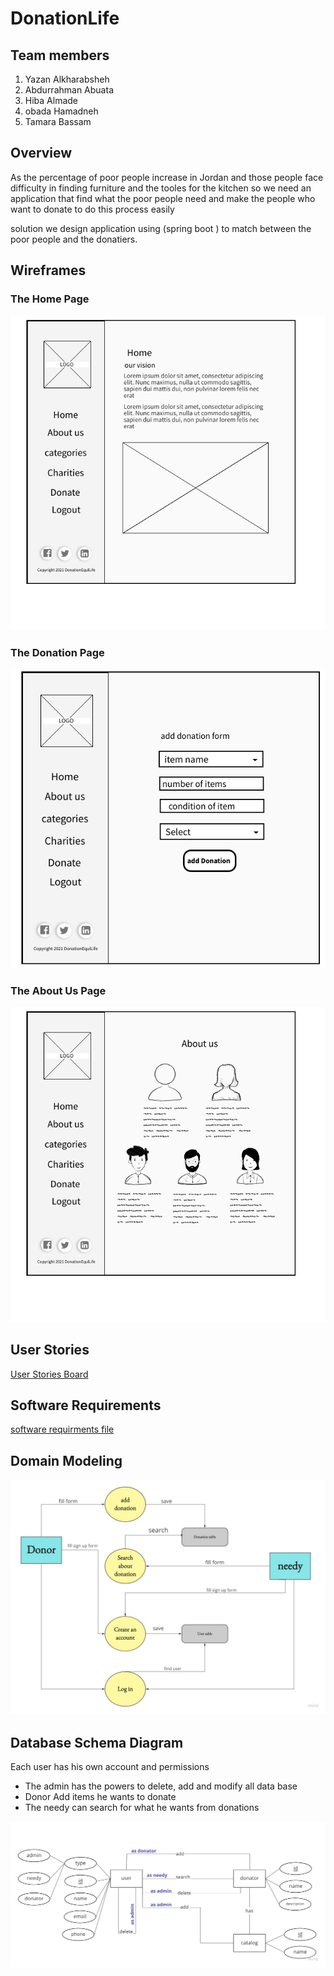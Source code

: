 # DonationLife

## Team members

1. Yazan Alkharabsheh
2. Abdurrahman Abuata
3. Hiba Almade
4. obada Hamadneh
5. Tamara Bassam

## Overview

As the percentage of poor people increase in Jordan and those people face difficulty in finding furniture and the tooles for the kitchen so we need an application that find what the poor people need and make the people who want to donate to do this process easily

solution
we design application using (spring boot ) to match between the poor people and the donatiers.

## Wireframes

### The Home Page

![homepageWireframe](img/wireframes/home.png)

### The Donation Page

![donationPageWireframe](img/wireframes/donation.png)

### The About Us Page

![about us PageWireframe](img/wireframes/about_us.png)

## User Stories

[User Stories Board](https://trello.com/b/IRO3P45I/donation-projectt)

## Software Requirements

[software requirments file](requirements.md)

## Domain Modeling

![domainModling](img/images/domainModling.jpg)

## Database Schema Diagram

Each user has his own account and permissions

* The admin has the powers to delete, add and modify all data base
* Donor Add items he wants to donate
* The needy can search for what he wants from donations

![DatabaseSchemaDiagram](img/images/databaseSchema.jpg)
